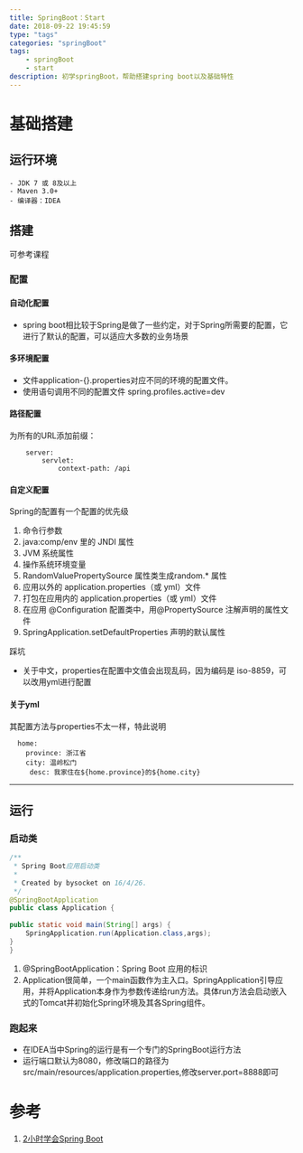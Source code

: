 ```yaml
---
title: SpringBoot：Start
date: 2018-09-22 19:45:59
type: "tags" 
categories: "springBoot"
tags:        
    - springBoot
    - start
description: 初学springBoot，帮助搭建spring boot以及基础特性
---
```

# 基础搭建 #
## 运行环境 ##
	- JDK 7 或 8及以上
	- Maven 3.0+
	- 编译器：IDEA

## 搭建 ##
可参考课程

### 配置 ###

#### 自动化配置 ####

- spring boot相比较于Spring是做了一些约定，对于Spring所需要的配置，它进行了默认的配置，可以适应大多数的业务场景

#### 多环境配置 ####

- 文件application-{}.properties对应不同的环境的配置文件。
- 使用语句调用不同的配置文件
    spring.profiles.active=dev 

#### 路径配置

为所有的URL添加前缀：

        server: 
            servlet:
                context-path: /api

#### 自定义配置 ####

Spring的配置有一个配置的优先级
1. 命令行参数
2. java:comp/env 里的 JNDI 属性
3. JVM 系统属性
4. 操作系统环境变量
5. RandomValuePropertySource 属性类生成random.* 属性
6. 应用以外的 application.properties（或 yml）文件
7. 打包在应用内的 application.properties（或 yml）文件
8. 在应用 @Configuration 配置类中，用@PropertySource 注解声明的属性文件
9. SpringApplication.setDefaultProperties 声明的默认属性

踩坑
- 关于中文，properties在配置中文值会出现乱码，因为编码是 iso-8859，可以改用yml进行配置

#### 关于yml ####

其配置方法与properties不太一样，特此说明

      home:
      	province: 浙江省
      	city: 温岭松门
     	 desc: 我家住在${home.province}的${home.city}

---

## 运行 ##

### 启动类 ###
```Java
/**
 * Spring Boot应用启动类
 *
 * Created by bysocket on 16/4/26.
 */
@SpringBootApplication
public class Application {
 
public static void main(String[] args) {
    SpringApplication.run(Application.class,args);
}
}
```
1. @SpringBootApplication：Spring Boot 应用的标识
2. Application很简单，一个main函数作为主入口。SpringApplication引导应用，并将Application本身作为参数传递给run方法。具体run方法会启动嵌入式的Tomcat并初始化Spring环境及其各Spring组件。

### 跑起来 ###

- 在IDEA当中Spring的运行是有一个专门的SpringBoot运行方法
- 运行端口默认为8080，修改端口的路径为src/main/resources/application.properties,修改server.port=8888即可

# 参考 #
1. [2小时学会Spring Boot](https://www.imooc.com/learn/767 "2小时学会Spring Boot")

